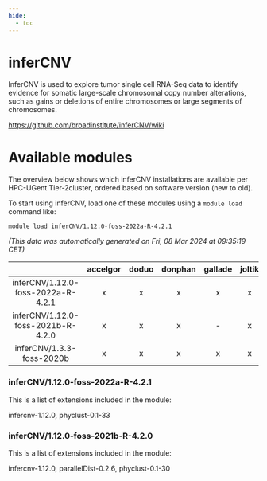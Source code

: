 ```yaml
---
hide:
  - toc
---
```


inferCNV
========


InferCNV is used to explore tumor single cell RNA-Seq data to identify evidence for somatic large-scale chromosomal copy number alterations, such as gains or deletions of entire chromosomes or large segments of chromosomes.

https://github.com/broadinstitute/inferCNV/wiki
# Available modules


The overview below shows which inferCNV installations are available per HPC-UGent Tier-2cluster, ordered based on software version (new to old).

To start using inferCNV, load one of these modules using a `module load` command like:

```shell
module load inferCNV/1.12.0-foss-2022a-R-4.2.1
```

*(This data was automatically generated on Fri, 08 Mar 2024 at 09:35:19 CET)*  

| |accelgor|doduo|donphan|gallade|joltik|skitty|
| :---: | :---: | :---: | :---: | :---: | :---: | :---: |
|inferCNV/1.12.0-foss-2022a-R-4.2.1|x|x|x|x|x|x|
|inferCNV/1.12.0-foss-2021b-R-4.2.0|x|x|x|-|x|x|
|inferCNV/1.3.3-foss-2020b|x|x|x|x|x|x|


### inferCNV/1.12.0-foss-2022a-R-4.2.1

This is a list of extensions included in the module:

infercnv-1.12.0, phyclust-0.1-33

### inferCNV/1.12.0-foss-2021b-R-4.2.0

This is a list of extensions included in the module:

infercnv-1.12.0, parallelDist-0.2.6, phyclust-0.1-30